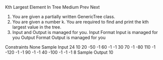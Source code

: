 Kth Largest Element In Tree
Medium  Prev   Next
1. You are given a partially written GenericTree class.
2. You are given a number k. You are required to find and print the kth largest value in the tree.
3. Input and Output is managed for you.
Input Format
Input is managed for you
Output Format
Output is managed for you

Constraints
None
Sample Input
24
10 20 -50 -1 60 -1 -1 30 70 -1 -80 110 -1 -120 -1 -1 90 -1 -1 40 -100 -1 -1 -1
8
Sample Output
10